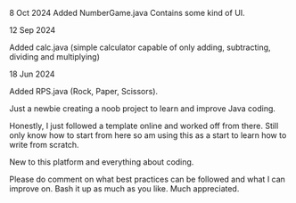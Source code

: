 8 Oct 2024
Added NumberGame.java 
Contains some kind of UI.


12 Sep 2024

Added calc.java (simple calculator capable of only adding, subtracting, dividing and multiplying)


18 Jun 2024

Added RPS.java (Rock, Paper, Scissors).

Just a newbie creating a noob project to learn and improve Java coding.

Honestly, I just followed a template online and worked off from there. Still only know how to start from here so am using this as a start to learn how to write from scratch. 

New to this platform and everything about coding. 

Please do comment on what best practices can be followed and what I can improve on. Bash it up as much as you like. Much appreciated. 

